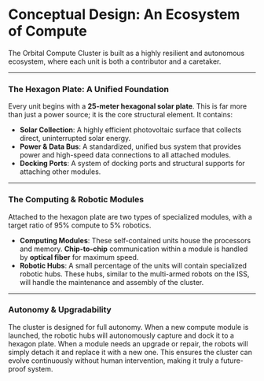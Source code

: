 # Conceptual Design: An Ecosystem of Compute

The Orbital Compute Cluster is built as a highly resilient and autonomous ecosystem, where each unit is both a contributor and a caretaker.

---

### **The Hexagon Plate: A Unified Foundation**
Every unit begins with a **25-meter hexagonal solar plate**. This is far more than just a power source; it is the core structural element. It contains:
* **Solar Collection**: A highly efficient photovoltaic surface that collects direct, uninterrupted solar energy.
* **Power & Data Bus**: A standardized, unified bus system that provides power and high-speed data connections to all attached modules.
* **Docking Ports**: A system of docking ports and structural supports for attaching other modules.

---

### **The Computing & Robotic Modules**
Attached to the hexagon plate are two types of specialized modules, with a target ratio of 95% compute to 5% robotics.
* **Computing Modules**: These self-contained units house the processors and memory. **Chip-to-chip** communication within a module is handled by **optical fiber** for maximum speed.
* **Robotic Hubs**: A small percentage of the units will contain specialized robotic hubs. These hubs, similar to the multi-armed robots on the ISS, will handle the maintenance and assembly of the cluster.

---

### **Autonomy & Upgradability**
The cluster is designed for full autonomy. When a new compute module is launched, the robotic hubs will autonomously capture and dock it to a hexagon plate. When a module needs an upgrade or repair, the robots will simply detach it and replace it with a new one. This ensures the cluster can evolve continuously without human intervention, making it truly a future-proof system.
